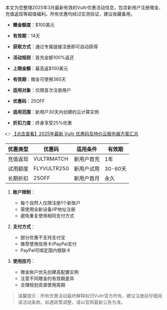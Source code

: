 
本文为您整理2025年3月最新有效的Vultr优惠活动信息，包含新用户注册赠金、充值返现等超值福利。所有优惠均经过实测验证，建议收藏备用。


- **赠金额度**：$100美元
- **有效期**：14天
- **获取方式**：通过专属链接注册即可自动获得

- **活动规则**：首充金额100%返还
- **上限金额**：最高返$100美元
- **有效期**：赠金可使用365天
- **适用对象**：仅限首次注册用户

- **优惠码**：25OFF
- **适用范围**：新用户30天内创建的云计算实例
- **折扣力度**：终身享受25%优惠

👉 [【点击查看】2025年最新 Vultr 优惠码及特价云服务器方案汇总](https://bit.ly/VuLtr)


| 优惠类型 | 优惠码 | 适用条件 | 有效期 |
|---------|--------|----------|--------|
| 充值返现 | VULTRMATCH | 新用户首充 | 1年 |
| 试用额度 | FLYVULTR250 | 新用户试用 | 30-60天 |
| 长期折扣 | 25OFF | 新用户首月 | 永久 |


1. **账户限制**：
   - 每个自然人仅限注册1个新账户
   - 需使用全新设备/IP地址注册
   - 避免重复使用相同支付方式

2. **支付方式**：
   - 部分优惠不支持支付宝
   - 推荐使用信用卡/PayPal支付
   - PayPal可绑定国内银联卡

3. **使用技巧**：
   - 赠金账户优先创建高配置实例
   - 注意不同赠金的有效期差异
   - 合理规划资源使用周期

> 温馨提示：所有优惠活动最终解释权归Vultr官方所有，建议注册前仔细阅读活动条款。如遇政策调整，请以官网最新公告为准。
